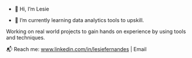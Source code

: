 - 👋 Hi, I’m Lesie

- 🌱 I’m currently learning data analytics tools to upskill. 

 Working on real world projects to gain hands on experience by using tools and techniques.

 📬 Reach me:  www.linkedin.com/in/lesiefernandes
 | Email

